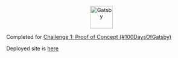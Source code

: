 <p align="center">
  <a href="https://www.gatsbyjs.com/?utm_source=starter&utm_medium=readme&utm_campaign=minimal-starter">
    <img alt="Gatsby" src="https://www.gatsbyjs.com/Gatsby-Monogram.svg" width="60" />
  </a>
</p>
Completed for <a href="https://www.gatsbyjs.com/blog/100days-challenge-1/">Challenge 1: Proof of Concept (#100DaysOfGatsby)</a><br/> 

Deployed site is <a href="https://audioc0remaster30709.gtsb.io/">here</a>